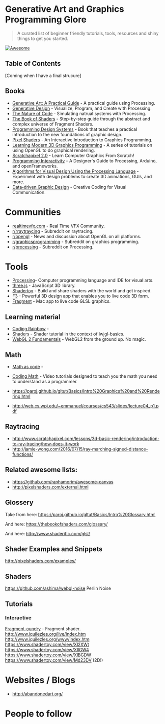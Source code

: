 # Generative Art and Graphics Programming Glore
> A curated list of beginner friendly tutorials, tools, resources and shiny things to get you started.

[![Awesome](https://cdn.rawgit.com/sindresorhus/awesome/d7305f38d29fed78fa85652e3a63e154dd8e8829/media/badge.svg)](https://github.com/sindresorhus/awesome)

## Table of Contents
[Coming when I have a final strucure]

## Books
- [Generative Art: A Practical Guide](http://zenbullets.com/book.php) - A practical guide using Processing. 
- [Generative Design](http://www.generative-gestaltung.de/) - Visualize, Program, and Create with Processing.
- [The Nature of Code](http://natureofcode.com/) - Simulating natrual systems with Processing. 
- [The Book of Shaders](https://thebookofshaders.com/) - Step-by-step guide through the abstract and complex universe of Fragment Shaders.
- [Programming Design Systems](https://programmingdesignsystems.com/) - Book that teaches a practical introduction to the new foundations of graphic design.
- [Pixel Shaders](http://pixelshaders.com/) - An Interactive Introduction
to Graphics Programming.
- [Learning Modern 3D Graphics Programming](https://paroj.github.io/gltut/) - A series of tutorials on using OpenGL to do graphical rendering.
- [Scratchapixel 2.0](http://www.scratchapixel.com/) - Learn Computer Graphics From Scratch!
- [Programming Interactivity](http://shop.oreilly.com/product/9780596154158.do) - A Designer's Guide to Processing, Arduino, and openFrameworks.
- [Algorithms for Visual Design Using the Processing Language](https://www.amazon.com/gp/0470375485/) - Experiment with design problems to create 3D animations, GUIs, and more. 
- [Data-driven Graphic Design](https://www.amazon.com/dp/1472578309/) - Creative Coding for Visual Communication.


# Communities
- [realtimevfx.com](https://realtimevfx.com/]) - Real Time VFX Community. 
- [r/rraytraycing](https://www.reddit.com/r/raytracing/]) - Subreddit on raytracing.
- [r/opengl](https://www.reddit.com/r/opengl/]) - News and discussion about OpenGL on all platforms.
- [r/graphicsprogramming](https://www.reddit.com/r/GraphicsProgramming/]) - Subreddit on graphics programming.
- [r/processing](https://www.reddit.com/r/processing/) - Subreddit on Processing.


# Tools
- [Processing]()- Computer programming language and IDE for visual arts.
- [three.js](https://github.com/mrdoob/three.js/) - JavaScript 3D library.
- [Shadertoy](https://www.shadertoy.com/) - Build and share shaders with the world and get inspired.
- [F3](http://www.syedrezaali.com/f3-mac-app/) - Powerful 3D design app that enables you to live code 3D form.
- [Fragment](http://www.syedrezaali.com/store/fragment-osx-app) - Mac app to live code GLSL graphics.


## Learning material
- [Coding Rainbow](https://www.youtube.com/user/shiffman) - 
- [Shaders](https://github.com/mattdesl/lwjgl-basics/wiki/Shaders) - Shader tutorial in the context of lwjgl-basics.
- [WebGL 2 Fundamentals](http://webgl2fundamentals.org/) - WebGL2 from the ground up. No magic.

## Math
- [Math as code](https://github.com/Jam3/math-as-code) - 
- [Coding Math](https://www.youtube.com/user/codingmath) - Video tutorials designed to teach you the math you need to understand as a programmer.

- https://paroj.github.io/gltut/Basics/Intro%20Graphics%20and%20Rendering.html
- http://web.cs.wpi.edu/~emmanuel/courses/cs543/slides/lecture04_p1.pdf

## Raytracing
- http://www.scratchapixel.com/lessons/3d-basic-rendering/introduction-to-ray-tracing/how-does-it-work
- http://jamie-wong.com/2016/07/15/ray-marching-signed-distance-functions/

## Related awesome lists:
- https://github.com/raphamorim/awesome-canvas
- http://pixelshaders.com/external.html


## Glossery
Take from here:
https://paroj.github.io/gltut/Basics/Intro%20Glossary.html

And here:
https://thebookofshaders.com/glossary/

And here:
http://www.shaderific.com/glsl/


## Shader Examples and Snippets
http://pixelshaders.com/examples/

## Shaders
https://github.com/ashima/webgl-noise Perlin Noise

## Tutorials
### Interactive
[Fragment-oundry](http://hughsk.io/fragment-foundry) - Fragment shader.
http://www.iquilezles.org/live/index.htm
http://www.iquilezles.org/www/index.htm
https://www.shadertoy.com/view/Xl2XWt
https://www.shadertoy.com/view/XllGW4
https://www.shadertoy.com/view/XlBGDW
https://www.shadertoy.com/view/Md23DV (2D!)


# Websites / Blogs
- http://abandonedart.org/


# People to follow
